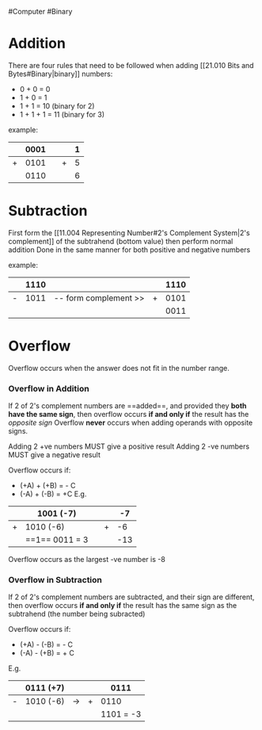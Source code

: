 #Computer #Binary

# Addition
There are four rules that need to be followed when adding [[21.010 Bits and Bytes#Binary|binary]] numbers:
- 0 + 0 = 0
- 1 + 0 = 1
- 1 + 1 = 10 (binary for 2)
- 1 + 1 + 1 = 11 (binary for 3)

example:

|     | 0001 |     |     | 1   |
| --- | ---- | --- | --- | --- |
| +   | 0101 |     | +   | 5   |
|     | 0110 |     |     | 6   |
# Subtraction
First form the [[11.004 Representing Number#2's Complement System|2's complement]] of the subtrahend (bottom value) then perform normal addition
Done in the same manner for both positive and negative numbers

example:

|     | 1110 |                       |     | 1110 |
| --- | ---- | --------------------- | --- | ---- |
| -   | 1011 | -- form complement >> | +   | 0101 |
|     |      |                       |     | 0011 |
# Overflow
Overflow occurs when the answer does not fit in the number range.

### Overflow in Addition
If 2 of 2's complement numbers are ==added==, and provided they **both have the same sign**, then overflow occurs **if and only if** the result has the *opposite sign*
Overflow **never** occurs when adding operands with opposite signs.

Adding 2 +ve numbers MUST give a positive result 
Adding 2 -ve numbers MUST give a negative result

Overflow occurs if:
- (+A) + (+B) = - C
- (-A) + (-B) = +C
E.g.

|     | 1001 (-7)        |     |     | -7  |
| --- | ---------------- | --- | --- | --- |
| +   | 1010 (-6)        |     | +   | -6  |
|     | ==1==   0011 = 3 |     |     | -13 |
Overflow occurs as the largest -ve number is -8

### Overflow in Subtraction
If 2 of 2's complement numbers are subtracted, and their sign are different, then overflow occurs **if and only if** the result has the same sign as the subtrahend (the number being subracted)

Overflow occurs if:
-  (+A) - (-B) = - C
-  (-A) - (+B) = + C

E.g.

|     | 0111 (+7) |     |     | 0111      |
| --- | --------- | --- | --- | --------- |
| -   | 1010 (-6) | ->  | +   | 0110      |
|     |           |     |     | 1101 = -3 |


